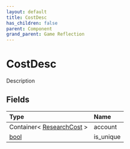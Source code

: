 ```yaml
---
layout: default
title: CostDesc
has_children: false
parent: Component
grand_parent: Game Reflection
---
```

# CostDesc
Description 

## Fields

| Type | Name |
|:----------|:--------------|
| Container< [ResearchCost](/riftbreaker-wiki/docs/game-reflection/classes/research_cost/) > | account |
| [bool](/riftbreaker-wiki/docs/game-reflection/components/bool/) | is_unique |

